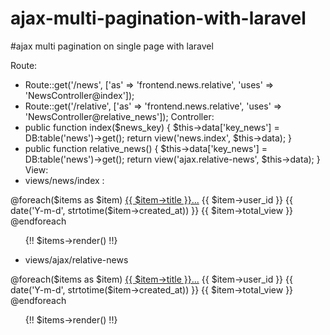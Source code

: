 # ajax-multi-pagination-with-laravel
#ajax multi pagination on single page with laravel

Route: 
- Route::get('/news', ['as' => 'frontend.news.relative', 'uses' => 'NewsController@index']);
- Route::get('/relative', ['as' => 'frontend.news.relative', 'uses' => 'NewsController@relative_news']);
Controller: 
- public function index($news_key) {
		$this->data['key_news'] = DB:table('news')->get();
		return view('news.index', $this->data);
	}
-	public function relative_news() {
		$this->data['key_news'] = DB:table('news')->get();
		return view('ajax.relative-news', $this->data);
	}
View: 
- views/news/index :
<div class="news-detail-order" id="relative_news">
  @foreach($items as $item)
				<tr>
					<td><a href="{{ $item->key }}">{{ $item->title }}...</a></td>
					<td>{{ $item->user_id }}</td>
					<td width="150px">{{ date('Y-m-d', strtotime($item->created_at)) }}</td>
					<td align="center">{{ $item->total_view }}</td>
				</tr>
	@endforeach
	<ul class="pagination pagination-sm" id="relative_links_news">
  	{!! $items->render() !!}
  </ul>
</div>
<script>
	jQuery('#relative_links_news a').on('click', function(){
		var link = jQuery(this).attr('href');
		var page = $(this).attr('href').split('page=')[1];

		$.get( "{{route('frontend.news.relative')}}?page=" + page + "&type=news&key_news={{$key_news}}", function( data ) {
			$('#relative_news').html(data);
		});

		return false;
	});
</script>
      
- views/ajax/relative-news
<div class="news-detail-order" id="relative_news">
  @foreach($items as $item)
				<tr>
					<td><a href="{{ $item->key }}">{{ $item->title }}...</a></td>
					<td>{{ $item->user_id }}</td>
					<td width="150px">{{ date('Y-m-d', strtotime($item->created_at)) }}</td>
					<td align="center">{{ $item->total_view }}</td>
				</tr>
	@endforeach
	<ul class="pagination pagination-sm" id="relative_links_news">
  	{!! $items->render() !!}
  </ul>
</div>
<script>
	jQuery('#relative_links_news a').on('click', function(){
		var link = jQuery(this).attr('href');
		var page = $(this).attr('href').split('page=')[1];

		$.get( "{{route('frontend.news.relative')}}?page=" + page + "&type=news&key_news={{$key_news}}", function( data ) {
			$('#relative_news').html(data);
		});

		return false;
	});
</script>


